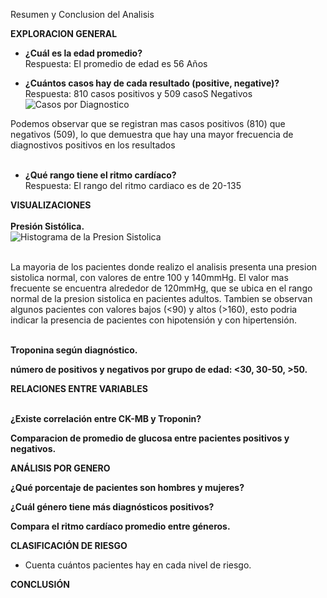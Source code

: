 Resumen y Conclusion del Analisis

**EXPLORACION GENERAL**

- **¿Cuál es la edad promedio?** <br>
Respuesta: El promedio de edad es 56 Años<br>

- **¿Cuántos casos hay de cada resultado (positive, negative)?** <br>
Respuesta: 810 casos positivos y 509 casoS Negativos <br>
![Casos por Diagnostico](https://github.com/user-attachments/assets/59023102-a28f-43b9-b5fe-6b01b5431a2e)

Podemos observar que se registran mas casos positivos (810) que negativos (509), lo que demuestra que hay una mayor frecuencia de diagnostivos positivos en los resultados<br>
<br>
- **¿Qué rango tiene el ritmo cardíaco?** <br>
Respuesta: El rango del ritmo cardiaco es de 20-135 <br>

**VISUALIZACIONES**<br>
<br>
**Presión Sistólica.** <br>
![Histograma de la Presion Sistolica](https://github.com/user-attachments/assets/4a208f3e-6e8a-49d3-a020-301a1f2483d4) <br><br>

La mayoria de los pacientes donde realizo el analisis presenta una presion sistolica normal, con valores de entre 100 y 140mmHg.
El valor mas frecuente se encuentra alrededor de 120mmHg, que se ubica en el rango normal de la presion sistolica en pacientes adultos.
Tambien se observan algunos pacientes con valores bajos (<90) y altos (>160), esto podria indicar la presencia de pacientes con hipotensión y con hipertensión.<br><br>

**Troponina según diagnóstico.** <br>


**número de positivos y negativos por grupo de edad: <30, 30-50, >50.** <br>



**RELACIONES ENTRE VARIABLES** <br><br>

**¿Existe correlación entre CK-MB y Troponin?** <br>

**Comparacion de promedio de glucosa entre pacientes positivos y negativos.** <br>

**ANÁLISIS POR GENERO**<br>

**¿Qué porcentaje de pacientes son hombres y mujeres?** <br>
  
**¿Cuál género tiene más diagnósticos positivos?** <br>
  
**Compara el ritmo cardíaco promedio entre géneros.**



**CLASIFICACIÓN DE RIESGO**

- Cuenta cuántos pacientes hay en cada nivel de riesgo.

**CONCLUSIÓN**
